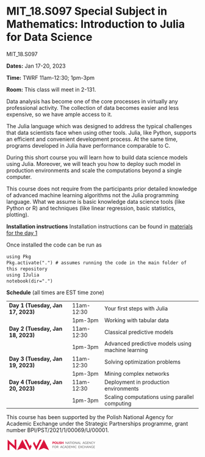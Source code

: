 # MIT_18.S097 Special Subject in Mathematics: Introduction to Julia for Data Science
MIT_18.S097

**Dates:** Jan 17-20, 2023

**Time:** TWRF 11am-12:30; 1pm-3pm

**Room:** This class will meet in 2-131.



Data analysis has become one of the core processes in virtually any professional activity. The collection of data becomes easier and less expensive, so we have ample access to it.

The Julia language which was designed to address the typical challenges that data scientists face when using other tools. Julia, like Python, supports an efficient and convenient development process. At the same time, programs developed in Julia have performance comparable to C.

During this short course you will learn how to build data science models using Julia. Moreover, we will teach you how to deploy such model in production environments and scale the computations beyond a single computer.

This course does not require from the participants prior detailed knowledge of advanced machine learning algorithms not the Julia programming language. What we assume is basic knowledge data science tools (like Python or R) and techniques (like linear regression, basic statistics, plotting).

**Installation instructions**
Installation instructions can be found in [materials for the day 1](Day-1a_Your-first-steps-with-Julia/)

Once installed the code can be run as
```
using Pkg
Pkg.activate(".") # assumes running the code in the main folder of this repository
using IJulia
notebook(dir=".")
```


**Schedule** (all times are EST time zone)

<table>
<tr><td><b>Day 1 (Tuesday, Jan 17, 2023)</b></td><td>11am-12:30</td><td>Your first steps with Julia</td></tr>
<tr><td>&nbsp;</td><td>1pm-3pm</td><td>Working with tabular data</td></tr>
<tr><td><b>Day 2 (Tuesday, Jan 18, 2023)</b></td><td>11am-12:30</td><td>Classical predictive models</td></tr>
<tr><td>&nbsp;</td><td>1pm-3pm</td><td>Advanced predictive models using machine learning</td></tr>
<tr><td><b>Day 3 (Tuesday, Jan 19, 2023)</b></td><td>11am-12:30</td><td>Solving optimization problems </td></tr>
<tr><td>&nbsp;</td><td>1pm-3pm</td><td>Mining complex networks</td></tr>
<tr><td><b>Day 4 (Tuesday, Jan 20, 2023)</b></td><td>11am-12:30</td><td>Deployment in production environments</td></tr>
<tr><td>&nbsp;</td><td>1pm-3pm</td><td>Scaling computations using parallel computing</td></tr>
</table>

This course has been supported by the Polish  National Agency for Academic Exchange under  the Strategic Partnerships programme, grant  number BPI/PST/2021/1/00069/U/00001. 



![img](nawalogo.png)
